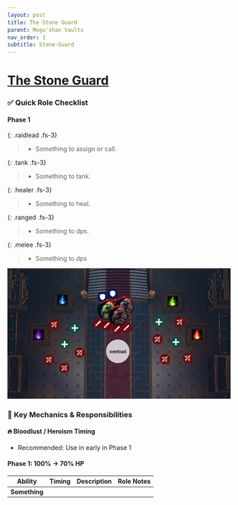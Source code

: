 ```yaml
---
layout: post
title: The Stone Guard
parent: Mogu'shan Vaults
nav_order: 1
subtitle: Stone-Guard
---
```


# [The Stone Guard](https://www.wowhead.com/mop-classic/npc=60047/amethyst-guardian)


### ✅ Quick Role Checklist

#### Phase 1

<div class="content-with-image" markdown="1">
  <div class="main-content" markdown="1">

{: .raidlead .fs-3}
> * Something to assign or call.

{: .tank .fs-3}
> * Something to tank.

{: .healer .fs-3}
> * Something to heal.

{: .ranged .fs-3}
> * Something to dps.

{: .melee .fs-3}
> * Something to dps

  </div>
  <div class="side-image">
    <img src="/MSV/assets/images/The-Stone-Guardian-pull.png" alt="The Stone Guardian pull" />
  </div>
</div>

### 🧠 Key Mechanics & Responsibilities

#### 🔥 Bloodlust / Heroism Timing
* Recommended: Use in early in Phase 1

#### Phase 1: 100% → 70% HP

| **Ability**              | **Timing** | **Description**                                                      | **Role Notes**                                             |
| ------------------------ | ---------- | -------------------------------------------------------------------- | -----------------------------------------------------------|
| **Something**        |       |             |                                |